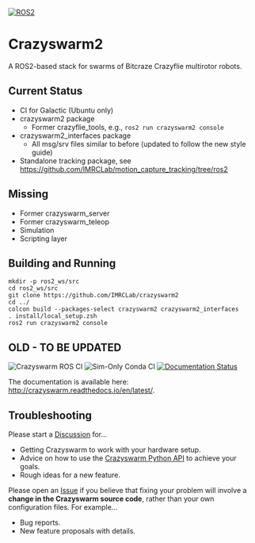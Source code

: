 [![ROS2](https://github.com/IMRCLab/crazyswarm2/actions/workflows/ci-ros2.yml/badge.svg)](https://github.com/IMRCLab/crazyswarm2/actions/workflows/ci-ros2.yml)

# Crazyswarm2
A ROS2-based stack for swarms of Bitcraze Crazyflie multirotor robots.

## Current Status

* CI for Galactic (Ubuntu only)
* crazyswarm2 package
  * Former crazyflie_tools, e.g., `ros2 run crazyswarm2 console`
* crazyswarm2_interfaces package
  * All msg/srv files similar to before (updated to follow the new style guide)
* Standalone tracking package, see https://github.com/IMRCLab/motion_capture_tracking/tree/ros2

## Missing

* Former crazyswarm_server
* Former crazyswarm_teleop
* Simulation
* Scripting layer

## Building and Running

```
mkdir -p ros2_ws/src
cd ros2_ws/src
git clone https://github.com/IMRCLab/crazyswarm2
cd ../
colcon build --packages-select crazyswarm2 crazyswarm2_interfaces
. install/local_setup.zsh
ros2 run crazyswarm2 console
```

## OLD - TO BE UPDATED

![Crazyswarm ROS CI](https://github.com/USC-ACTLab/crazyswarm/workflows/Crazyswarm%20ROS%20CI/badge.svg)
![Sim-Only Conda CI](https://github.com/USC-ACTLab/crazyswarm/workflows/Sim-Only%20Conda%20CI/badge.svg)
[![Documentation Status](https://readthedocs.org/projects/crazyswarm/badge/?version=latest)](https://crazyswarm.readthedocs.io/en/latest/?badge=latest)

The documentation is available here: http://crazyswarm.readthedocs.io/en/latest/.

## Troubleshooting
Please start a [Discussion](https://github.com/USC-ACTLab/crazyswarm/discussions) for...

- Getting Crazyswarm to work with your hardware setup.
- Advice on how to use the [Crazyswarm Python API](https://crazyswarm.readthedocs.io/en/latest/api.html) to achieve your goals.
- Rough ideas for a new feature.

Please open an [Issue](https://github.com/USC-ACTLab/crazyswarm/issues) if you believe that fixing your problem will involve a **change in the Crazyswarm source code**, rather than your own configuration files. For example...

- Bug reports.
- New feature proposals with details.

